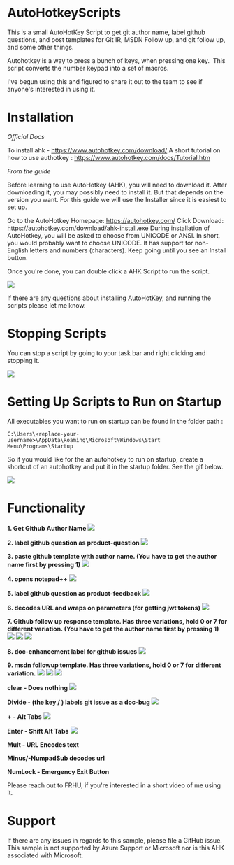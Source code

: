 # AutoHotkeyScripts

This is a small AutoHotKey Script to get git author name, label github questions, and post templates for Git IR, MSDN Follow up, and git follow up, and some other things.

Autohotkey is a way to press a bunch of keys, when pressing one key. 
This script converts the number keypad into a set of macros. 

I've begun using this and figured to share it out to the team to see if anyone's interested in using it. 

# Installation

*Official Docs*

To install ahk - https://www.autohotkey.com/download/
A short tutorial on how to use authotkey : https://www.autohotkey.com/docs/Tutorial.htm

*From the guide*

Before learning to use AutoHotkey (AHK), you will need to download it. After downloading it, you may possibly need to install it. But that depends on the version you want. For this guide we will use the Installer since it is easiest to set up.

Go to the AutoHotkey Homepage: https://autohotkey.com/
Click Download: https://autohotkey.com/download/ahk-install.exe
During installation of AutoHotkey, you will be asked to choose from UNICODE or ANSI. In short, you would probably want to choose UNICODE. It has support for non-English letters and numbers (characters). Keep going until you see an Install button.

Once you're done, you can double click a AHK Script to run the script. 

![](Gifs/Run_AHK_Script.gif)

If there are any questions about installing AutoHotKey, and running the scripts please let me know. 

# Stopping Scripts

You can stop a script by going to your task bar and right clicking and stopping it. 

![](Gifs/Exit_Script.gif)

# Setting Up Scripts to Run on Startup

All executables you want to run on startup can be found in the folder path : 

`C:\Users\<replace-your-username>\AppData\Roaming\Microsoft\Windows\Start Menu\Programs\Startup`

So if you would like for the an autohotkey to run on startup, create a shortcut of an autohotkey and put it in the startup folder. 
See the gif below.

![](Gifs/Run_On_Startup.gif)

# Functionality

**1. Get Github Author Name**
![](Gifs/1_Get_OP_Name.gif)


**2. label github question as product-question**
![](Gifs/2_Label_Product_Question.gif)


**3. paste github template with author name. (You have to get the author name first by pressing 1)**
![](Gifs/3_Initial_Response.gif)


**4. opens notepad++**
![](Gifs/4_Open_Notepad++.gif)


**5. label github question as product-feedback**
![](Gifs/5_Label_Feedback.gif)


**6. decodes URL and wraps on parameters (for getting jwt tokens)**
![](Gifs/6_Decode_URL_Wrap_Params.gif)


**7. Github follow up response template. Has three variations, hold 0 or 7 for different variation. (You have to get the author name first by pressing 1)** 
![](Gifs/7_GitHub_Follow_Up.gif)
![](Gifs/7+0_GitHub_Follow_Up.gif)
![](Gifs/7+Dot_GitHub_Follow_Up.gif)


**8. doc-enhancement label for github issues**
![](Gifs/8_Label_Doc_Enhancement.gif)


**9. msdn followup template. Has three variations, hold 0 or 7 for different variation.**
![](Gifs/9_MSDN_Follow_Up.gif)
![](Gifs/9+0_MSDN_Follow_Up.gif)
![](Gifs/9+Dot_MSDN_Follow_Up.gif)


**clear - Does nothing**
![](1_Get_OP_Name.gif)


**Divide - (the key / ) labels git issue as a doc-bug**
![](Gifs/Divide_Label_Doc_Bug.gif)


**+ - Alt Tabs**
![](Gifs/+_Alt_Tab.gif)

**Enter - Shift Alt Tabs**
![](Gifs/Enter_Shift_Alt_Tab.gif)

**Mult - URL Encodes text**

**Minus/-NumpadSub decodes url**

**NumLock  - Emergency Exit Button**

Please reach out to FRHU, if you're interested in a short video of me using it. 

# Support
If there are any issues in regards to this sample, please file a GitHub issue. This sample is not supported by Azure Support or Microsoft nor is this AHK associated with Microsoft.
